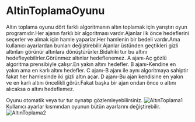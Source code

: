 # AltinToplamaOyunu

Altın toplama oyunu dört farklı algoritmanın altın toplamak için yarıştırı oyun programıdır.Her ajanın farklı bir algoritması vardır.Ajanlar ilk önce hedeflerini seçerler ve almak için hamle yaparlar.Her hamlenin bir bedeli vardır.Ama kullanıcı ayarlardan bunları değiştirebilir.Ajanlar üstünden geçtikleri gizli altınları görünür altınlara dönüştürürler.Bidahiki tur bu altını hedefleyebilirler.Görünmez altınlar hedeflenemez.
A ajanı-Aç gözlü algoritma prensibiyle çalışır.En yakın altını hedefler.
B ajanı-Kendine en yakın ama en karlı altını hedefler.
C ajanı-B ajanı ile aynı algoritmaya sahiptir fakat her hamlesinde iki gizli altın açar.
D ajanı-Bu ajan kendisine en yakın ve en karlı altını öncelikli görür.Fakat başka bir ajan ondan önce o altını alıcaksa o altını hedeflemez.


Oyunu otomatik veya tur tur oynatıp gözlemleyebilirsiniz.
![AltınToplama1](https://user-images.githubusercontent.com/76952086/125659367-133d805f-6df7-4572-8a01-0a719193a39f.gif)
Kullanıcı ayarlar kısmından oyunun bütün ayarlarını değiştirebilir.
![AltınToplama2](https://user-images.githubusercontent.com/76952086/125659371-fdb879b4-a003-4300-a687-c8ff14d69e9b.gif)

